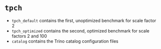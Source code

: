 # `tpch`

- `tpch_default` contains the first, unoptimized benchmark for scale factor 2
- `tpch_optimized` contains the second, optimized benchmark for scale factors 2
  and 100
- `catalog` contains the Trino catalog configuration files
